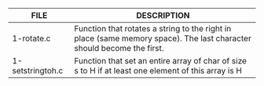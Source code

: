|    FILE    | DESCRIPTION |
|------|-------------|
| 1-rotate.c | Function that rotates a string to the right in place (same memory space). The last character should become the first. |
| 1-setstringtoh.c | Function that set an entire array of char of size s to H if at least one element of this array is H |